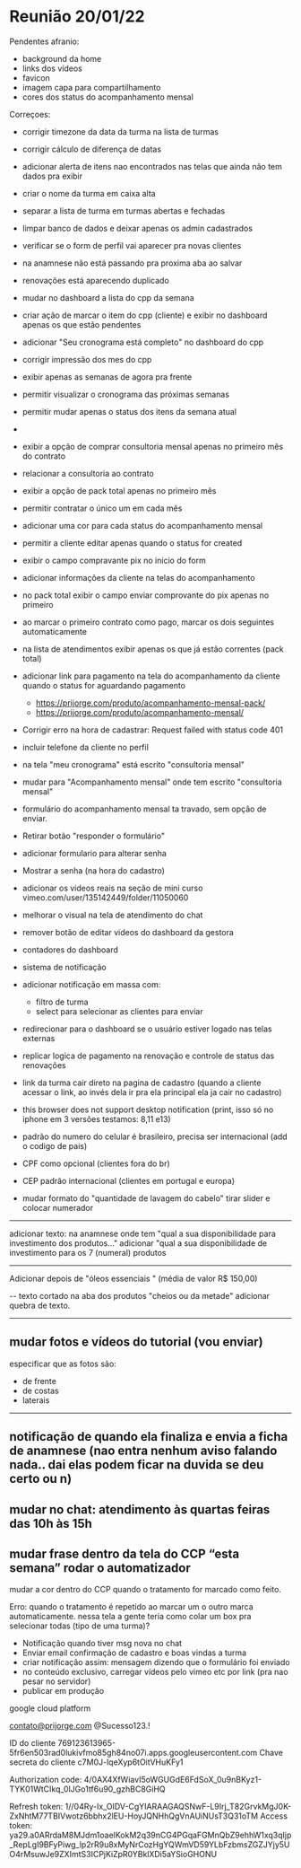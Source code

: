 # Reunião 20/01/22

Pendentes afranio:

- background da home
- links dos vídeos
- favicon
- imagem capa para compartilhamento
- cores dos status do acompanhamento mensal

Correçoes:

- corrigir timezone da data da turma na lista de turmas
- corrigir cálculo de diferença de datas
- adicionar alerta de itens nao encontrados nas telas que ainda não tem dados pra exibir
- criar o nome da turma em caixa alta
- separar a lista de turma em turmas abertas e fechadas
- limpar banco de dados e deixar apenas os admin cadastrados
- verificar se o form de perfil vai aparecer pra novas clientes
- na anamnese não está passando pra proxima aba ao salvar
- renovações está aparecendo duplicado
- mudar no dashboard a lista do cpp da semana
- criar ação de marcar o item do cpp (cliente) e exibir no dashboard apenas os que estão pendentes
- adicionar "Seu cronograma está completo" no dashboard do cpp
- corrigir impressão dos mes do cpp
- exibir apenas as semanas de agora pra frente
- permitir visualizar o cronograma das próximas semanas
- permitir mudar apenas o status dos itens da semana atual
-
- exibir a opção de comprar consultoria mensal apenas no primeiro mês do contrato
- relacionar a consultoria ao contrato
- exibir a opção de pack total apenas no primeiro mês
- permitir contratar o único um em cada mês
- adicionar uma cor para cada status do acompanhamento mensal
- permitir a cliente editar apenas quando o status for created
- exibir o campo compravante pix no inicio do form
- adicionar informações da cliente na telas do acompanhamento
- no pack total exibir o campo enviar comprovante do pix apenas no primeiro
- ao marcar o primeiro contrato como pago, marcar os dois seguintes automaticamente
- na lista de atendimentos exibir apenas os que já estão correntes (pack total)
- adicionar link para pagamento na tela do acompanhamento da cliente quando o status for aguardando pagamento

  - https://prijorge.com/produto/acompanhamento-mensal-pack/
  - https://prijorge.com/produto/acompanhamento-mensal/

- Corrigir erro na hora de cadastrar: Request failed with status code 401
- incluir telefone da cliente no perfil
- na tela "meu cronograma" está escrito "consultoria mensal"
- mudar para "Acompanhamento mensal" onde tem escrito "consultoria mensal"
- formulário do acompanhamento mensal ta travado, sem opção de enviar.
- Retirar botão "responder o formulário"
- adicionar formulario para alterar senha
- Mostrar a senha (na hora do cadastro)
- adicionar os videos reais na seção de mini curso vimeo.com/user/135142449/folder/11050060
- melhorar o visual na tela de atendimento do chat
- remover botão de editar videos do dashboard da gestora
- contadores do dashboard
- sistema de notificação
- adicionar notificação em massa com:
  - filtro de turma
  - select para selecionar as clientes para enviar
- redirecionar para o dashboard se o usuário estiver logado nas telas externas
- replicar logica de pagamento na renovação e controle de status das renovações

- link da turma cair direto na pagina de cadastro (quando a cliente acessar o link, ao invés dela ir pra ela principal ela ja cair no cadastro)

- this browser does not support desktop notification (print, isso só no iphone em 3 versões testamos: 8,11 e13)

- padrão do numero do celular é brasileiro, precisa ser internacional (add o codigo de pais)

- CPF como opcional (clientes fora do br)

- CEP padrão internacional (clientes em portugal e europa)
- mudar formato do "quantidade de lavagem do cabelo" tirar slider e colocar numerador

---

adicionar texto:
na anamnese onde tem "qual a sua disponibilidade para investimento dos produtos..."
adicionar "qual a sua disponibilidade de investimento para os 7 (numeral) produtos

---

Adicionar depois de "óleos essenciais " (média de valor R$ 150,00)

--
texto cortado na aba dos produtos "cheios ou da metade"
adicionar quebra de texto.

---

## mudar fotos e vídeos do tutorial (vou enviar)

especificar que as fotos são:

- de frente
- de costas
- laterais

---

## notificação de quando ela finaliza e envia a ficha de anamnese (nao entra nenhum aviso falando nada.. dai elas podem ficar na duvida se deu certo ou n)

mudar no chat:
atendimento às quartas feiras das 10h às 15h
--

## mudar frase dentro da tela do CCP “esta semana” rodar o automatizador

mudar a cor dentro do CCP quando o tratamento for marcado como feito.

Erro: quando o tratamento é repetido ao marcar um o outro marca automaticamente.
nessa tela a gente teria como colar um box pra selecionar todas (tipo de uma turma)?

- Notificação quando tiver msg nova no chat
- Enviar email confirmação de cadastro e boas vindas a turma
- criar notificação assim: mensagem dizendo que o formulário foi enviado
- no conteúdo exclusivo, carregar vídeos pelo vimeo etc por link (pra nao pesar no servidor)
- publicar em produção

google cloud platform

contato@prijorge.com
@Sucesso123.!

ID do cliente
769123613965-5fr6en503rad0lukivfmo85gh84no07i.apps.googleusercontent.com
Chave secreta do cliente
c7M0J-lqeXyp6tOitVHuKFy1

Authorization code:
4/0AX4XfWiavI5oWGUGdE6FdSoX_0u9nBKyz1-TYK01WtCIkq_0lJGo1tf6u90_gzhBC8GiHQ

Refresh token:
1//04Ry-Ix_OIDV-CgYIARAAGAQSNwF-L9Irj_T82GrvkMgJ0K-ZxNhtM77TBIVwotz6bbhx2lEU-HoyJQNHhQgVnAUiNUsT3Q31oTM
Access token:
ya29.a0ARrdaM8MJdm1oaelKokM2q39nCG4PGqaFGMnQbZ9ehhW1xq3qIjp_RepLgI9BFyPiwg_lp2rR9u8xMyNrCozHgYQWmVD59YLbFzbmsZGZJYjy5UO4rMsuwJe9ZXImtS3ICPjKiZpR0YBklXDi5aYSioGHONU
